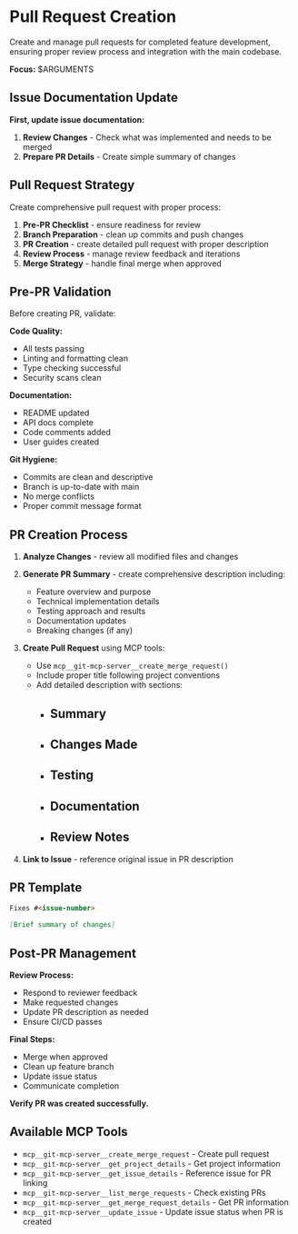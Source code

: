 # Pull Request Creation

Create and manage pull requests for completed feature development, ensuring proper review process and integration with the main codebase.

**Focus:** $ARGUMENTS

## Issue Documentation Update

**First, update issue documentation:**

1. **Review Changes** - Check what was implemented and needs to be merged
2. **Prepare PR Details** - Create simple summary of changes

## Pull Request Strategy

Create comprehensive pull request with proper process:

1. **Pre-PR Checklist** - ensure readiness for review
2. **Branch Preparation** - clean up commits and push changes
3. **PR Creation** - create detailed pull request with proper description
4. **Review Process** - manage review feedback and iterations
5. **Merge Strategy** - handle final merge when approved

## Pre-PR Validation

Before creating PR, validate:

**Code Quality:**
- All tests passing
- Linting and formatting clean
- Type checking successful
- Security scans clean

**Documentation:**
- README updated
- API docs complete
- Code comments added
- User guides created

**Git Hygiene:**
- Commits are clean and descriptive
- Branch is up-to-date with main
- No merge conflicts
- Proper commit message format

## PR Creation Process

1. **Analyze Changes** - review all modified files and changes
2. **Generate PR Summary** - create comprehensive description including:
   - Feature overview and purpose
   - Technical implementation details
   - Testing approach and results
   - Documentation updates
   - Breaking changes (if any)

3. **Create Pull Request** using MCP tools:
   - Use `mcp__git-mcp-server__create_merge_request()`
   - Include proper title following project conventions
   - Add detailed description with sections:
     - ## Summary
     - ## Changes Made
     - ## Testing
     - ## Documentation
     - ## Review Notes

4. **Link to Issue** - reference original issue in PR description

## PR Template

```markdown
Fixes #<issue-number>

[Brief summary of changes]
```

## Post-PR Management

**Review Process:**
- Respond to reviewer feedback
- Make requested changes
- Update PR description as needed
- Ensure CI/CD passes

**Final Steps:**
- Merge when approved
- Clean up feature branch
- Update issue status
- Communicate completion

**Verify PR was created successfully.**

## Available MCP Tools

- `mcp__git-mcp-server__create_merge_request` - Create pull request
- `mcp__git-mcp-server__get_project_details` - Get project information
- `mcp__git-mcp-server__get_issue_details` - Reference issue for PR linking
- `mcp__git-mcp-server__list_merge_requests` - Check existing PRs
- `mcp__git-mcp-server__get_merge_request_details` - Get PR information
- `mcp__git-mcp-server__update_issue` - Update issue status when PR is created
